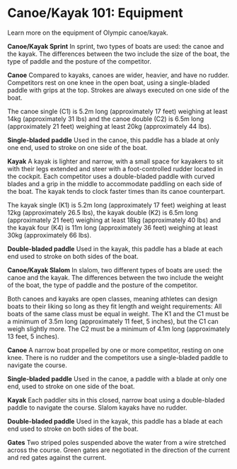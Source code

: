 Canoe/Kayak 101: Equipment
==========================

Learn more on the equipment of Olympic canoe/kayak.

**Canoe/Kayak Sprint**
In sprint, two types of boats are used: the canoe and the kayak. The differences between the two include the size of the boat, the type of paddle and the posture of the competitor.

**Canoe**
Compared to kayaks, canoes are wider, heavier, and have no rudder. Competitors rest on one knee in the open boat, using a single-bladed paddle with grips at the top. Strokes are always executed on one side of the boat.

The canoe single (C1) is 5.2m long (approximately 17 feet) weighing at least 14kg (approximately 31 lbs) and the canoe double (C2) is 6.5m long (approximately 21 feet) weighing at least 20kg (approximately 44 lbs).

**Single-bladed paddle**
Used in the canoe, this paddle has a blade at only one end, used to stroke on one side of the boat.

**Kayak**
A kayak is lighter and narrow, with a small space for kayakers to sit with their legs extended and steer with a foot-controlled rudder located in the cockpit. Each competitor uses a double-bladed paddle with curved blades and a grip in the middle to accommodate paddling on each side of the boat. The kayak tends to clock faster times than its canoe counterpart.

The kayak single (K1) is 5.2m long (approximately 17 feet) weighing at least 12kg (approximately 26.5 lbs), the kayak double (K2) is 6.5m long (approximately 21 feet) weighing at least 18kg (approximately 40 lbs) and the kayak four (K4) is 11m long (approximately 36 feet) weighing at least 30kg (approximately 66 lbs).

**Double-bladed paddle**
Used in the kayak, this paddle has a blade at each end used to stroke on both sides of the boat.

**Canoe/Kayak Slalom**
In slalom, two different types of boats are used: the canoe and the kayak. The differences between the two include the weight of the boat, the type of paddle and the posture of the competitor.

Both canoes and kayaks are open classes, meaning athletes can design boats to their liking so long as they fit length and weight requirements: All boats of the same class must be equal in weight. The K1 and the C1 must be a minimum of 3.5m long (approximately 11 feet, 5 inches), but the C1 can weigh slightly more. The C2 must be a minimum of 4.1m long (approximately 13 feet, 5 inches).

**Canoe**
A narrow boat propelled by one or more competitor, resting on one knee. There is no rudder and the competitors use a single-bladed paddle to navigate the course.

**Single-bladed paddle**
Used in the canoe, a paddle with a blade at only one end, used to stroke on one side of the boat.

**Kayak**
Each paddler sits in this closed, narrow boat using a double-bladed paddle to navigate the course. Slalom kayaks have no rudder.

**Double-bladed paddle**
Used in the kayak, this paddle has a blade at each end used to stroke on both sides of the boat.

**Gates**
Two striped poles suspended above the water from a wire stretched across the course. Green gates are negotiated in the direction of the current and red gates against the current.


